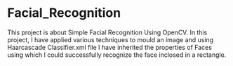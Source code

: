 # Facial_Recognition
This project is about Simple Facial Recognition Using OpenCV. In this project, I have applied various techniques to mould an image and using Haarcascade Classifier.xml file I have inherited the properties of Faces using which I could successfully recognize the face inclosed in a rectangle.
